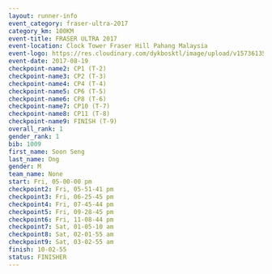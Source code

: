 ```yaml
---
layout: runner-info 
event_category: fraser-ultra-2017 
category_km: 100KM 
event-title: FRASER ULTRA 2017 
event-location: Clock Tower Fraser Hill Pahang Malaysia 
event-logo: https://res.cloudinary.com/dykbosktl/image/upload/v1573613535/Logo/logo_mfst7w.jpg 
event-date: 2017-08-19 
checkpoint-name2: CP1 (T-2) 
checkpoint-name3: CP2 (T-3) 
checkpoint-name4: CP4 (T-4) 
checkpoint-name5: CP6 (T-5) 
checkpoint-name6: CP8 (T-6) 
checkpoint-name7: CP10 (T-7) 
checkpoint-name8: CP11 (T-8) 
checkpoint-name9: FINISH (T-9) 
overall_rank: 1
gender_rank: 1
bib: 1009
first_name: Soon Seng
last_name: Ong
gender: M
team_name: None
start: Fri, 05-00-00 pm
checkpoint2: Fri, 05-51-41 pm
checkpoint3: Fri, 06-25-45 pm
checkpoint4: Fri, 07-45-44 pm
checkpoint5: Fri, 09-28-45 pm
checkpoint6: Fri, 11-08-44 pm
checkpoint7: Sat, 01-05-10 am
checkpoint8: Sat, 02-01-55 am
checkpoint9: Sat, 03-02-55 am
finish: 10-02-55
status: FINISHER
---
```

